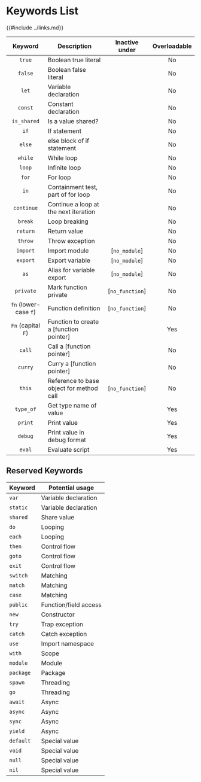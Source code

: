 Keywords List
=============

{{#include ../links.md}}

|        Keyword        | Description                              | Inactive under  | Overloadable |
| :-------------------: | ---------------------------------------- | :-------------: | :----------: |
|        `true`         | Boolean true literal                     |                 |      No      |
|        `false`        | Boolean false literal                    |                 |      No      |
|         `let`         | Variable declaration                     |                 |      No      |
|        `const`        | Constant declaration                     |                 |      No      |
|      `is_shared`      | Is a value shared?                       |                 |      No      |
|         `if`          | If statement                             |                 |      No      |
|        `else`         | else block of if statement               |                 |      No      |
|        `while`        | While loop                               |                 |      No      |
|        `loop`         | Infinite loop                            |                 |      No      |
|         `for`         | For loop                                 |                 |      No      |
|         `in`          | Containment test, part of for loop       |                 |      No      |
|      `continue`       | Continue a loop at the next iteration    |                 |      No      |
|        `break`        | Loop breaking                            |                 |      No      |
|       `return`        | Return value                             |                 |      No      |
|        `throw`        | Throw exception                          |                 |      No      |
|       `import`        | Import module                            |  [`no_module`]  |      No      |
|       `export`        | Export variable                          |  [`no_module`]  |      No      |
|         `as`          | Alias for variable export                |  [`no_module`]  |      No      |
|       `private`       | Mark function private                    | [`no_function`] |      No      |
| `fn` (lower-case `f`) | Function definition                      | [`no_function`] |      No      |
|  `Fn` (capital `F`)   | Function to create a [function pointer]  |                 |     Yes      |
|        `call`         | Call a [function pointer]                |                 |      No      |
|        `curry`        | Curry a [function pointer]               |                 |      No      |
|        `this`         | Reference to base object for method call | [`no_function`] |      No      |
|       `type_of`       | Get type name of value                   |                 |     Yes      |
|        `print`        | Print value                              |                 |     Yes      |
|        `debug`        | Print value in debug format              |                 |     Yes      |
|        `eval`         | Evaluate script                          |                 |     Yes      |


Reserved Keywords
-----------------

| Keyword   | Potential usage       |
| --------- | --------------------- |
| `var`     | Variable declaration  |
| `static`  | Variable declaration  |
| `shared`  | Share value           |
| `do`      | Looping               |
| `each`    | Looping               |
| `then`    | Control flow          |
| `goto`    | Control flow          |
| `exit`    | Control flow          |
| `switch`  | Matching              |
| `match`   | Matching              |
| `case`    | Matching              |
| `public`  | Function/field access |
| `new`     | Constructor           |
| `try`     | Trap exception        |
| `catch`   | Catch exception       |
| `use`     | Import namespace      |
| `with`    | Scope                 |
| `module`  | Module                |
| `package` | Package               |
| `spawn`   | Threading             |
| `go`      | Threading             |
| `await`   | Async                 |
| `async`   | Async                 |
| `sync`    | Async                 |
| `yield`   | Async                 |
| `default` | Special value         |
| `void`    | Special value         |
| `null`    | Special value         |
| `nil`     | Special value         |
